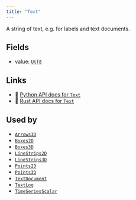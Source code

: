 ```yaml
---
title: "Text"
---
```


A string of text, e.g. for labels and text documents.

## Fields

* value: [`Utf8`](../datatypes/utf8.md)

## Links
 * 🐍 [Python API docs for `Text`](https://ref.rerun.io/docs/python/stable/common/components#rerun.components.Text)
 * 🦀 [Rust API docs for `Text`](https://docs.rs/rerun/latest/rerun/components/struct.Text.html)


## Used by

* [`Arrows3D`](../archetypes/arrows3d.md)
* [`Boxes2D`](../archetypes/boxes2d.md)
* [`Boxes3D`](../archetypes/boxes3d.md)
* [`LineStrips2D`](../archetypes/line_strips2d.md)
* [`LineStrips3D`](../archetypes/line_strips3d.md)
* [`Points2D`](../archetypes/points2d.md)
* [`Points3D`](../archetypes/points3d.md)
* [`TextDocument`](../archetypes/text_document.md)
* [`TextLog`](../archetypes/text_log.md)
* [`TimeSeriesScalar`](../archetypes/time_series_scalar.md)
